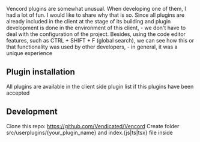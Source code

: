 Vencord plugins are somewhat unusual. When developing one of them, I had a lot
of fun. I would like to share why that is so. Since all plugins are already
included in the client at the stage of its building and plugin development is
done in the environment of this client, - we don't have to deal with the
configuration of the project. Besides, using the code editor
features, such as CTRL + SHIFT + F (global search), we can see how this or that
functionality was used by other developers, - in general, it was a unique
experience

## Plugin installation
All plugins are available in the client side plugin list if this plugins have been accepted

## Development
Clone this repo: https://github.com/Vendicated/Vencord
Create folder src/userplugins/{your_plugin_name} and index.{js|ts|tsx} file inside